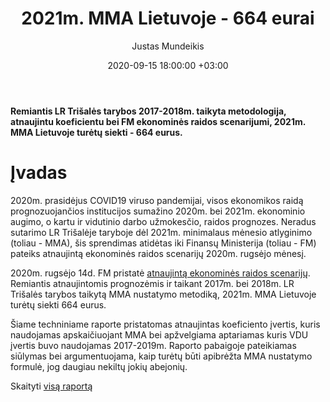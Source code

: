 ﻿---
title: 2021m. MMA Lietuvoje - 664 eurai
date: 2020-09-15 18:00:00 +03:00
author: Justas Mundeikis
layout: post
comments: true
citation: false
image:  /assets/2020/09/15/minimum_wage.jpg
thumbnail: /assets/2020/09/15/thumb.minimum_wage.jpg
categories:
 - Ekonomika
tags:
 - MMA
---
**Remiantis LR Trišalės tarybos 2017-2018m. taikyta metodologija, atnaujintu koeficientu bei FM ekonominės raidos scenarijumi, 2021m. MMA Lietuvoje turėtų siekti - 664 eurus.**<!--more-->

# Įvadas
2020m. prasidėjus COVID19 viruso pandemijai, visos ekonomikos raidą prognozuojančios institucijos sumažino 2020m. bei 2021m. ekonominio augimo, o kartu ir vidutinio darbo užmokesčio, raidos prognozes. Neradus sutarimo LR Trišalėje taryboje dėl 2021m. minimalaus mėnesio atlyginimo (toliau - MMA), šis sprendimas atidėtas iki Finansų Ministerija (toliau - FM) pateiks atnaujintą ekonominės raidos scenarijų 2020m. rugsėjo mėnesį.

2020m. rugsėjo 14d. FM pristatė [atnaujintą ekonominės raidos scenarijų](https://finmin.lrv.lt/lt/aktualus-valstybes-finansu-duomenys/ekonomines-raidos-scenarijus). Remiantis atnaujintomis prognozėmis ir taikant 2017m. bei 2018m. LR Trišalės tarybos taikytą MMA nustatymo metodiką, 2021m. MMA Lietuvoje turėtų siekti 664 eurus.

Šiame techniniame raporte pristatomas atnaujintas koeficiento įvertis, kuris naudojamas apskaičiuojant MMA bei apžvelgiama aptariamas kuris VDU įvertis buvo naudojamas 2017-2019m. Raporto pabaigoje pateikiamas siūlymas bei argumentuojama, kaip turėtų būti apibrėžta MMA nustatymo formulė, jog daugiau nekiltų jokių abejonių.

Skaityti [visą raportą](/assets/2020/09/15/mma_2021m_lt.pdf)
